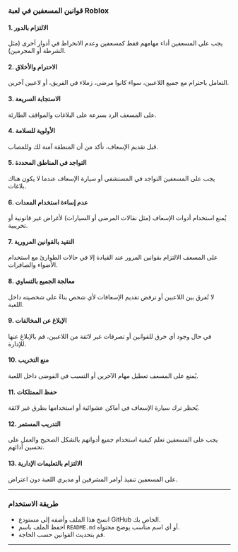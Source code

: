 
### **قوانين المسعفين في لعبة Roblox**

#### **1. الالتزام بالدور**  
يجب على المسعفين أداء مهامهم فقط كمسعفين وعدم الانخراط في أدوار أخرى (مثل الشرطة أو المجرمين).

#### **2. الاحترام والأخلاق**  
التعامل باحترام مع جميع اللاعبين، سواء كانوا مرضى، زملاء في الفريق، أو لاعبين آخرين.

#### **3. الاستجابة السريعة**  
على المسعف الرد بسرعة على البلاغات والمواقف الطارئة.

#### **4. الأولوية للسلامة**  
قبل تقديم الإسعاف، تأكد من أن المنطقة آمنة لك وللمصاب.

#### **5. التواجد في المناطق المحددة**  
يجب على المسعفين التواجد في المستشفى أو سيارة الإسعاف عندما لا يكون هناك بلاغات.

#### **6. عدم إساءة استخدام المعدات**  
يُمنع استخدام أدوات الإسعاف (مثل نقالات المرضى أو السيارات) لأغراض غير قانونية أو تخريبية.

#### **7. التقيد بالقوانين المرورية**  
على المسعف الالتزام بقوانين المرور عند القيادة إلا في حالات الطوارئ مع استخدام الأضواء والصافرات.

#### **8. معالجة الجميع بالتساوي**  
لا تُفرق بين اللاعبين أو ترفض تقديم الإسعافات لأي شخص بناءً على شخصيته داخل اللعبة.

#### **9. الإبلاغ عن المخالفات**  
في حال وجود أي خرق للقوانين أو تصرفات غير لائقة من اللاعبين، قم بالإبلاغ عنها للإدارة.

#### **10. منع التخريب**  
يُمنع على المسعف تعطيل مهام الآخرين أو التسبب في الفوضى داخل اللعبة.

#### **11. حفظ الممتلكات**  
يُحظر ترك سيارة الإسعاف في أماكن عشوائية أو استخدامها بطرق غير لائقة.

#### **12. التدريب المستمر**  
يجب على المسعفين تعلم كيفية استخدام جميع أدواتهم بالشكل الصحيح والعمل على تحسين أدائهم.

#### **13. الالتزام بالتعليمات الإدارية**  
على المسعفين تنفيذ أوامر المشرفين أو مديري اللعبة دون اعتراض.

---

### **طريقة الاستخدام**
- انسخ هذا الملف وأضفه إلى مستودع GitHub الخاص بك.
- احفظ الملف باسم `README.md` أو أي اسم مناسب يوضح محتواه.
- قم بتحديث القوانين حسب الحاجة.

---
